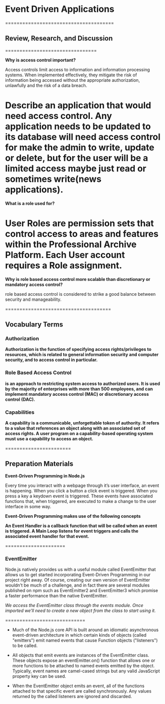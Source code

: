 # Event Driven Applications
======================================

## Review, Research, and Discussion
================================


**Why is access control important?**

Access controls limit access to information and information processing systems. When implemented effectively, they mitigate the risk of information being accessed without the appropriate authorization, unlawfully and the risk of a data breach.

Describe an application that would need access control.
Any application needs to be updated to its database will need access control for make the admin to write, update or delete, but for the user will be a limited access maybe just read or sometimes write(news applications).
=============================

**What is a role used for?**

User Roles are permission sets that control access to areas and features within the Professional Archive Platform. Each User account requires a Role assignment.
=============================


**Why is role based access control more scalable than discretionary or mandatory access control?**

role based access control is considered to strike a good balance between security and manageability.


=====================================
## Vocabulary Terms

### Authorization


**Authorization is the function of specifying access rights/privileges to resources, which is related to general information security and computer security, and to access control in particular.**

### Role Based Access Control

**is an approach to restricting system access to authorized users. It is used by the majority of enterprises with more than 500 employees, and can implement mandatory access control (MAC) or discretionary access control (DAC).**

### Capabilities

**A capability is a communicable, unforgettable token of authority. It refers to a value that references an object along with an associated set of access rights. A user program on a capability-based operating system must use a capability to access an object.**

=======================

## Preparation Materials

**Event-Driven Programming in Node.js**

Every time you interact with a webpage through it’s user interface, an event is happening. When you click a button a click event is triggered. When you press a key a keydown event is triggered. These events have associated functions that, when triggered, are executed to make a change to the user interface in some way.

**Event-Driven Programming makes use of the following concepts**

**An Event Handler is a callback function that will be called when an event is triggered. A Main Loop listens for event triggers and calls the associated event handler for that event.**


=====================

### EventEmitter

Node.js natively provides us with a useful module called EventEmitter that allows us to get started incorporating Event-Driven Programming in our project right away. Of course, creating our own version of EventEmitter wouldn’t be much of a challenge, and in fact there are several modules published on npm such as EventEmitter2 and EventEmitter3 which promise a faster performance than the native EventEmitter.

*We access the EventEmitter class through the events module. Once imported we’ll need to create a new object from the class to start using it.*


============================
* Much of the Node.js core API is built around an idiomatic asynchronous event-driven architecture in which certain kinds of objects (called "emitters") emit named events that cause Function objects ("listeners") to be called.

* All objects that emit events are instances of the EventEmitter class. These objects expose an eventEmitter.on() function that allows one or more functions to be attached to named events emitted by the object. Typically, event names are camel-cased strings but any valid JavaScript property key can be used.

* When the EventEmitter object emits an event, all of the functions attached to that specific event are called synchronously. Any values returned by the called listeners are ignored and discarded.
